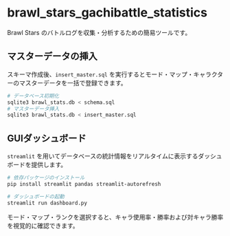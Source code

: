 # brawl_stars_gachibattle_statistics

Brawl Stars のバトルログを収集・分析するための簡易ツールです。

## マスターデータの挿入

スキーマ作成後、`insert_master.sql` を実行するとモード・マップ・キャラクターのマスターデータを一括で登録できます。

```bash
# データベース初期化
sqlite3 brawl_stats.db < schema.sql
# マスターデータ挿入
sqlite3 brawl_stats.db < insert_master.sql
```

## GUIダッシュボード

`streamlit` を用いてデータベースの統計情報をリアルタイムに表示するダッシュボードを提供します。

```bash
# 依存パッケージのインストール
pip install streamlit pandas streamlit-autorefresh

# ダッシュボードの起動
streamlit run dashboard.py
```

モード・マップ・ランクを選択すると、キャラ使用率・勝率および対キャラ勝率を視覚的に確認できます。